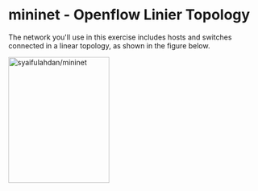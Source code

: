 # mininet - Openflow Linier Topology

The network you'll use in this exercise includes hosts and switches connected in a linear
topology, as shown in the figure below.

<img src="https://github.com/syaifulahdan/mininet/blob/master/image/linier_topology.png" width="200" height="250" title="syaifulahdan/mininet" />

